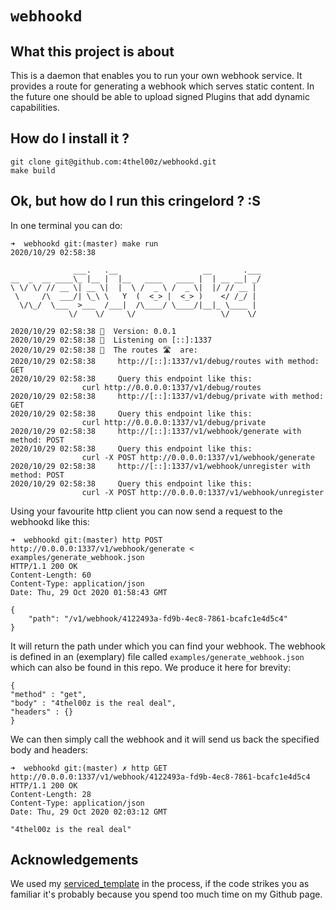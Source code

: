 # ```webhookd```

## What this project is about

This is a daemon that enables you to run your own webhook service.
It provides a route for generating a webhook which serves static content.
In the future one should be able to upload signed Plugins that add dynamic capabilities.

## How do I install it ?

```
git clone git@github.com:4thel00z/webhookd.git
make build
```

## Ok, but how do I run this cringelord ? :S

In one terminal you can do:

```
➜  webhookd git:(master) make run
2020/10/29 02:58:38

              ___.   .__                   __       .___
__  _  __ ____\_ |__ |  |__   ____   ____ |  | __ __| _/
\ \/ \/ // __ \| __ \|  |  \ /  _ \ /  _ \|  |/ // __ |
 \     /\  ___/| \_\ \   Y  (  <_> |  <_> )    </ /_/ |
  \/\_/  \___  >___  /___|  /\____/ \____/|__|_ \____ |
             \/    \/     \/                   \/    \/

2020/10/29 02:58:38 👩  Version: 0.0.1
2020/10/29 02:58:38 🏁  Listening on [::]:1337
2020/10/29 02:58:38 👠  The routes 🛣️  are:
2020/10/29 02:58:38     http://[::]:1337/v1/debug/routes with method: GET
2020/10/29 02:58:38     Query this endpoint like this:
                curl http://0.0.0.0:1337/v1/debug/routes
2020/10/29 02:58:38     http://[::]:1337/v1/debug/private with method: GET
2020/10/29 02:58:38     Query this endpoint like this:
                curl http://0.0.0.0:1337/v1/debug/private
2020/10/29 02:58:38     http://[::]:1337/v1/webhook/generate with method: POST
2020/10/29 02:58:38     Query this endpoint like this:
                curl -X POST http://0.0.0.0:1337/v1/webhook/generate
2020/10/29 02:58:38     http://[::]:1337/v1/webhook/unregister with method: POST
2020/10/29 02:58:38     Query this endpoint like this:
                curl -X POST http://0.0.0.0:1337/v1/webhook/unregister

```

Using your favourite http client you can now send a request to the webhookd like this:

```
➜  webhookd git:(master) http POST http://0.0.0.0:1337/v1/webhook/generate < examples/generate_webhook.json
HTTP/1.1 200 OK
Content-Length: 60
Content-Type: application/json
Date: Thu, 29 Oct 2020 01:58:43 GMT

{
    "path": "/v1/webhook/4122493a-fd9b-4ec8-7861-bcafc1e4d5c4"
}

```

It will return the path under which you can find your webhook.
The webhook is defined in an (exemplary) file called `examples/generate_webhook.json` which can also be found in this repo.
We produce it here for brevity:

```
{
"method" : "get",
"body" : "4thel00z is the real deal",
"headers" : {}
}
```

We can then simply call the webhook and it will send us back the specified body and headers:

```
➜  webhookd git:(master) ✗ http GET http://0.0.0.0:1337/v1/webhook/4122493a-fd9b-4ec8-7861-bcafc1e4d5c4
HTTP/1.1 200 OK
Content-Length: 28
Content-Type: application/json
Date: Thu, 29 Oct 2020 02:03:12 GMT

"4thel00z is the real deal"

```

## Acknowledgements

We used my [serviced_template](https://github.com/4thel00z/service_templated) in the process, if the code strikes you as familiar it's probably because you spend too much time on my Github page.
